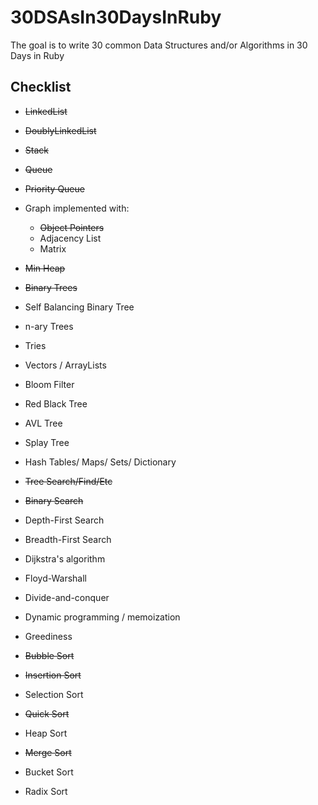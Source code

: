 # 30DSAsIn30DaysInRuby
The goal is to write 30 common Data Structures and/or Algorithms in 30 Days in Ruby

## Checklist

* ~~LinkedList~~
* ~~DoublyLinkedList~~
* ~~Stack~~
* ~~Queue~~
* ~~Priority Queue~~
* Graph implemented with: 
  * ~~Object Pointers~~
  * Adjacency List
  * Matrix
* ~~Min Heap~~
* ~~Binary Trees~~
* Self Balancing Binary Tree
* n-ary Trees
* Tries
* Vectors / ArrayLists
* Bloom Filter
* Red Black Tree
* AVL Tree
* Splay Tree
* Hash Tables/ Maps/ Sets/ Dictionary

* ~~Tree Search/Find/Etc~~
* ~~Binary Search~~
* Depth-First Search
* Breadth-First Search
* Dijkstra's algorithm
* Floyd-Warshall
* Divide-and-conquer
* Dynamic programming / memoization
* Greediness

* ~~Bubble Sort~~
* ~~Insertion Sort~~
* Selection Sort
* ~~Quick Sort~~
* Heap Sort
* ~~Merge Sort~~
* Bucket Sort
* Radix Sort
